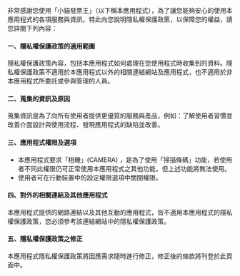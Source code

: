 
非常感謝您使用「小貓發票王」（以下稱本應用程式），為了讓您能夠安心的使用本應用程式的各項服務與資訊，特此向您說明隱私權保護政策，以保障您的權益，請您詳閱下列內容：

#### 一、隱私權保護政策的適用範圍  

隱私權保護政策內容，包括本應用程式如何處理在您使用程式時收集到的資料。隱私權保護政策不適用於本應用程式以外的相關連結網站及應用程式，也不適用於非本應用程式所委託或參與管理的人員。

#### 二、蒐集的資訊及原因

蒐集資訊是為了向所有使用者提供更優質的服務與產品，例如：了解使用者習慣並改善介面設計與使用流程、發現應用程式的缺陷並改善。

#### 三、應用程式權限及選項

* 本應用程式要求「相機」(CAMERA) ，是為了使用「掃描條碼」功能，若使用者不同此權限仍可正常使用本應用程式之其他功能，但上述功能將無法使用。
* 使用者可在行動裝置中的設定權限選項中關閉權限。

#### 四、對外的相關連結及其他應用程式

本應用程式提供的網路連結以及其他互動的應用程式，皆不適用本應用程式的隱私權保護政策，您必須參考該連結網站中的隱私權保護政策。

#### 五、隱私權保護政策之修正

本應用程式隱私權保護政策將因應需求隨時進行修正，修正後的條款將刊登於此頁面中。
